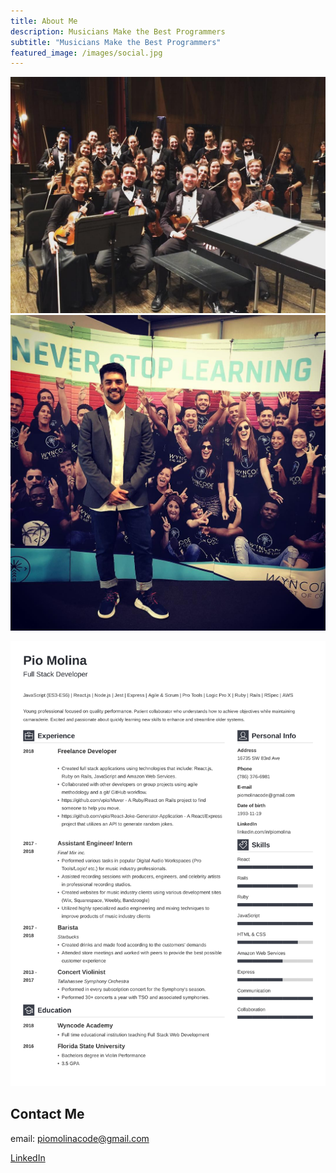 ```yaml
---
title: About Me
description: Musicians Make the Best Programmers
subtitle: "Musicians Make the Best Programmers"
featured_image: /images/social.jpg
---
```


<div class="gallery" data-columns="2">
    <img src="/images/pio_orchestra.jpg">
    <img src="/images/pio_code.jpg">
</div>

![](/images/Pio_Molina_Resume_Main.jpg)

## Contact Me

email: piomolinacode@gmail.com

<a href='https://www.linkedin.com/in/piomolina/' class="button button--large">LinkedIn</a>
